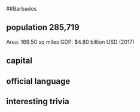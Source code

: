 ##Barbados
## population 285,719

Area: 169.50 sq miles
GDP: $4.80 billion USD (2017)


## capital

 
## official language


## interesting trivia



